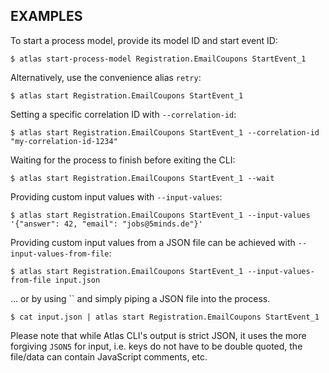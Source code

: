 ## EXAMPLES

To start a process model, provide its model ID and start event ID:

    $ atlas start-process-model Registration.EmailCoupons StartEvent_1

Alternatively, use the convenience alias `retry`:

    $ atlas start Registration.EmailCoupons StartEvent_1

Setting a specific correlation ID with `--correlation-id`:

    $ atlas start Registration.EmailCoupons StartEvent_1 --correlation-id "my-correlation-id-1234"

Waiting for the process to finish before exiting the CLI:

    $ atlas start Registration.EmailCoupons StartEvent_1 --wait

Providing custom input values with `--input-values`:

    $ atlas start Registration.EmailCoupons StartEvent_1 --input-values '{"answer": 42, "email": "jobs@5minds.de"}'

Providing custom input values from a JSON file can be achieved with `--input-values-from-file`:

    $ atlas start Registration.EmailCoupons StartEvent_1 --input-values-from-file input.json

... or by using `` and simply piping a JSON file into the process.

    $ cat input.json | atlas start Registration.EmailCoupons StartEvent_1

Please note that while Atlas CLI's output is strict JSON, it uses the more forgiving `JSON5` for input, i.e. keys do not have to be double quoted, the file/data can contain JavaScript comments, etc.
